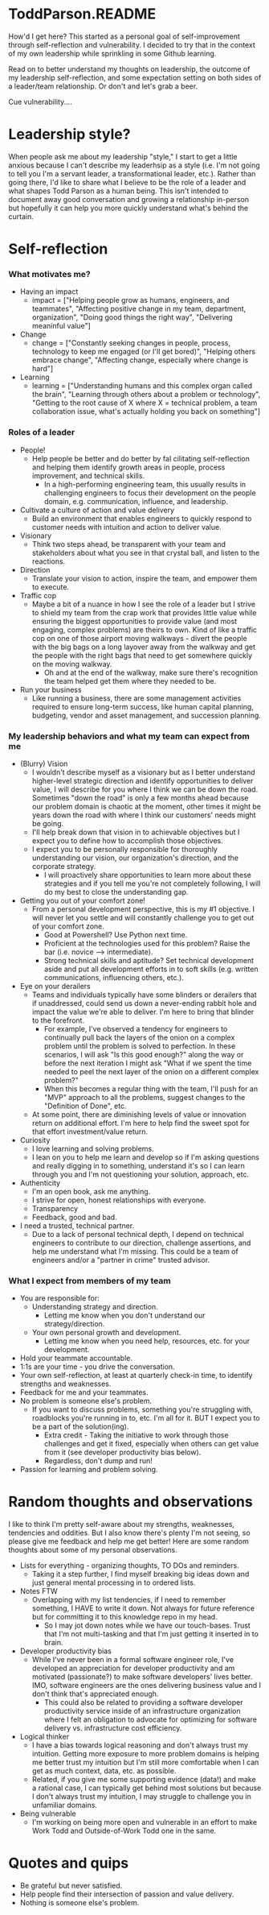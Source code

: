 # ToddParson.README
How'd I get here? This started as a personal goal of self-improvement through self-reflection and vulnerability. I decided to try that in the context of my own leadership while sprinkling in some Github learning. 

Read on to better understand my thoughts on leadership, the outcome of my leadership self-reflection, and some expectation setting on both sides of a leader/team relationship. Or don't and let's grab a beer. 

Cue vulnerability....

# Leadership style? 
When people ask me about my leadership "style," I start to get a little anxious because I can't describe my leaderhsip as a style (i.e. I'm not going to tell you I'm a servant leader, a transformational leader, etc.). Rather than going there, I'd like to share what I believe to be the role of a leader and what shapes Todd Parson as a human being. This isn't intended to document away good conversation and growing a relationship in-person but hopefully it can help you more quickly understand what's behind the curtain. 

# Self-reflection

### What motivates me?
* Having an impact
  * impact = ["Helping people grow as humans, engineers, and teammates", "Affecting positive change in my team, department, organization", "Doing good things the right way", "Delivering meaninful value"]
* Change
  * change = ["Constantly seeking changes in people, process, technology to keep me engaged (or I'll get bored)", "Helping others embrace change", "Affecting change, especially where change is hard"]
* Learning
  * learning = ["Understanding humans and this complex organ called the brain", "Learning through others about a problem or technology", "Getting to the root cause of X where X = technical problem, a team collaboration issue, what's actually holding you back on something"]

### Roles of a leader
* People!
  * Help people be better and do better by faI cilitating self-reflection and helping them identify growth areas in people, process improvement, and technical skills. 
    * In a high-performing engineering team, this usually results in challenging engineers to focus their development on the people domain, e.g. communication, influence, and leadership. 
* Cultivate a culture of action and value delivery
  * Build an environment that enables engineers to quickly respond to customer needs with intuition and action to deliver value.  
* Visionary
  * Think two steps ahead, be transparent with your team and stakeholders about what you see in that crystal ball, and listen to the reactions. 
* Direction
  * Translate your vision to action, inspire the team, and empower them to execute.
* Traffic cop
  * Maybe a bit of a nuance in how I see the role of a leader but I strive to shield my team from the crap work that provides little value while ensuring the biggest opportunities to provide value (and most engaging, complex problems) are theirs to own. Kind of like a traffic cop on one of those airport moving walkways - divert the people with the big bags on a long layover away from the walkway and get the people with the right bags that need to get somewhere quickly on the moving walkway. 
    * Oh and at the end of the walkway, make sure there's recognition the team helped get them where they needed to be.
* Run your business
  * Like running a business, there are some management activities required to ensure long-term success, like human capital planning, budgeting, vendor and asset management, and succession planning.

### My leadership behaviors and what my team can expect from me
* (Blurry) Vision
  * I wouldn't describe myself as a visionary but as I better understand higher-level strategic direction and identify opportunities to deliver value, I will describe for you where I think we can be down the road. Sometimes "down the road" is only a few months ahead because our problem domain is chaotic at the moment, other times it might be years down the road with where I think our customers' needs might be going.
  * I'll help break down that vision in to achievable objectives but I expect you to define how to accomplish those objectives.
  * I expect you to be personally responsible for thoroughly understanding our vision, our organization's direction, and the corporate strategy. 
    * I will proactively share opportunities to learn more about these strategies and if you tell me you're not completely following, I will do my best to close the understanding gap. 
* Getting you out of your comfort zone!
  * From a personal development perspective, this is my #1 objective. I will never let you settle and will constantly challenge you to get out of your comfort zone. 
    * Good at Powershell? Use Python next time. 
    * Proficient at the technologies used for this problem? Raise the bar (i.e. novice --> intermediate). 
    * Strong technical skills and aptitude? Set technical development aside and put all development efforts in to soft skills (e.g. written communications, influencing others, etc.).
* Eye on your derailers
  * Teams and individuals typically have some blinders or derailers that if unaddressed, could send us down a never-ending rabbit hole and impact the value we're able to deliver. I'm here to bring that blinder to the forefront. 
    * For example, I've observed a tendency for engineers to continually pull back the layers of the onion on a complex problem until the problem is solved to perfection. In these scenarios, I will ask "Is this good enough?" along the way or before the next iteration I might ask "What if we spent the time needed to peel the next layer of the onion on a different complex problem?" 
    * When this becomes a regular thing with the team, I'll push for an "MVP" approach to all the problems, suggest changes to the "Definition of Done", etc.
  * At some point, there are diminishing levels of value or innovation return on additional effort. I'm here to help find the sweet spot for that effort investment/value return.
* Curiosity
  * I love learning and solving problems. 
  * I lean on you to help me learn and develop so if I'm asking questions and really digging in to something, understand it's so I can learn through you and I'm not questioning your solution, approach, etc.
* Authenticity 
  * I'm an open book, ask me anything.
  * I strive for open, honest relationships with everyone.
  * Transparency
  * Feedback, good and bad.
* I need a trusted, technical partner.
  * Due to a lack of personal technical depth, I depend on technical engineers to contribute to our direction, challenge assertions, and help me understand what I'm missing. This could be a team of engineers and/or a "partner in crime" trusted advisor.

 ### What I expect from members of my team
 * You are responsible for:
   * Understanding strategy and direction.
     * Letting me know when you don't understand our strategy/direction.
   * Your own personal growth and development.
     * Letting me know when you need help, resources, etc. for your development.
 * Hold your teammate accountable.
 * 1:1s are your time - you drive the conversation.
 * Your own self-reflection, at least at quarterly check-in time, to identify strengths and weaknesses.
 * Feedback for me and your teammates.
 * No problem is someone else's problem.
   * If you want to discuss problems, something you're struggling with, roadblocks you're running in to, etc. I'm all for it. BUT I expect you to be a part of the solution(ing). 
      * Extra credit - Taking the initiative to work through those challenges and get it fixed, especially when others can get value from it (see developer productivity bias below).
      * Regardless, don't dump and run!
 * Passion for learning and problem solving.
 
 # Random thoughts and observations
 I like to think I'm pretty self-aware about my strengths, weaknesses, tendencies and oddities. But I also know there's plenty I'm not seeing, so please give me feedback and help me get better! Here are some random thoughts about some of my personal observations.
 * Lists for everything - organizing thoughts, TO DOs and reminders.
   * Taking it a step further, I find myself breaking big ideas down and just general mental processing in to ordered lists.
 * Notes FTW
   * Overlapping with my list tendencies, if I need to remember something, I HAVE to write it down. Not always for future reference but for committing it to this knowledge repo in my head. 
     * So I may jot down notes while we have our touch-bases. Trust that I'm not multi-tasking and that I'm just getting it inserted in to brain.
 * Developer productivity bias
   * While I've never been in a formal software engineer role, I've developed an appreciation for developer productivity and am motivated (passionate?) to make software developers' lives better. IMO, software engineers are the ones delivering business value and I don't think that's appreciated enough.
     * This could also be related to providing a software developer productivity service inside of an infrastructure organization where I felt an obligation to advocate for optimizing for software delivery vs. infrastructure cost efficiency.
 * Logical thinker
   * I have a bias towards logical reasoning and don't always trust my intuition. Getting more exposure to more problem domains is helping me better trust my intuition but I'm still more comfortable when I can get as much context, data, etc. as possible. 
   * Related, if you give me some supporting evidence (data!) and make a rational case, I can typically get behind most solutions but because I don't always trust my intuition, I may struggle to challenge you in unfamiliar domains.   
 * Being vulnerable
   * I'm working on being more open and vulnerable in an effort to make Work Todd and Outside-of-Work Todd one in the same.

# Quotes and quips
  * Be grateful but never satisfied.
  * Help people find their intersection of passion and value delivery.
  * Nothing is someone else's problem.
